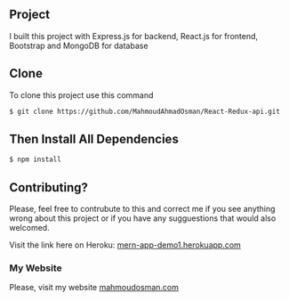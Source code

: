 ## Project
I built this project with Express.js for backend, React.js for frontend, Bootstrap and MongoDB for database
## Clone
To clone this project use this command

```bash
$ git clone https://github.com/MahmoudAhmadOsman/React-Redux-api.git
```

## Then Install All Dependencies

```bash
$ npm install
```


## Contributing?
Please, feel free to contrubute to this and correct me if you see anything wrong about this project or if you have any sugguestions that would also welcomed. 


 Visit the link here on Heroku: [mern-app-demo1.herokuapp.com](https://mern-app-demo1.herokuapp.com/)
 

### My Website
 Please, visit my website
[mahmoudosman.com](https://www.mahmoudosman.com)
